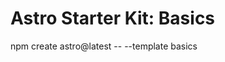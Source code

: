 # Astro Starter Kit: Basics

<xbeshArtifact id="code-block-1747249782707-1" title="Code Example (sh)">
<xbeshAction type="file" filePath="example/1.sh">
npm create astro@latest -- --template basics

